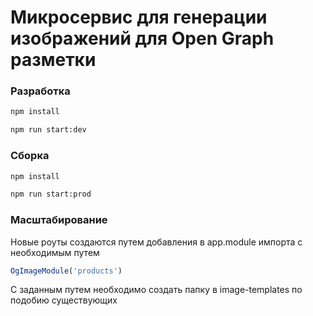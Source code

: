 # Микросервис для генерации изображений для Open Graph разметки 

### Разработка

```sh
npm install
```

```sh
npm run start:dev
```

### Сборка

```sh
npm install
```

```sh
npm run start:prod
```

### Масштабирование

Новые роуты создаются путем добавления в app.module импорта с необходимым путем

```js
OgImageModule('products')
```

С заданным путем необходимо создать папку в image-templates по подобию существующих
